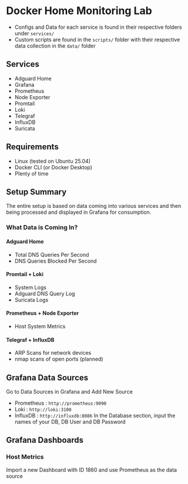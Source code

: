 # Docker Home Monitoring Lab

- Configs and Data for each service is found in their respective folders under `services/`
- Custom scripts are found in the `scripts/` folder with their respective data collection in the `data/` folder

## Services
- Adguard Home
- Grafana
- Prometheus
- Node Exporter
- Promtail
- Loki
- Telegraf
- InfluxDB
- Suricata

## Requirements
- Linux (tested on Ubuntu 25.04)
- Docker CLI (or Docker Desktop)
- Plenty of time

## Setup Summary
The entire setup is based on data coming into various services and then being processed and displayed in Grafana for consumption.

### What Data is Coming In?
#### Adguard Home
- Total DNS Queries Per Second
- DNS Queries Blocked Per Second

#### Promtail + Loki
- System Logs
- Adguard DNS Query Log
- Suricata Logs

#### Prometheus + Node Exporter
- Host System Metrics

#### Telegraf + InfluxDB
- ARP Scans for network devices
- nmap scans of open ports (planned)

## Grafana Data Sources
Go to Data Sources in Grafana and Add New Source

- Prometheus : `http://prometheus:9090`
- Loki : `http://loki:3100`
- InfluxDB : `http://influxdb:8086`
In the Database section, input the names of your DB, DB User and DB Password

## Grafana Dashboards
### Host Metrics
Import a new Dashboard with ID 1860 and use Prometheus as the data source
